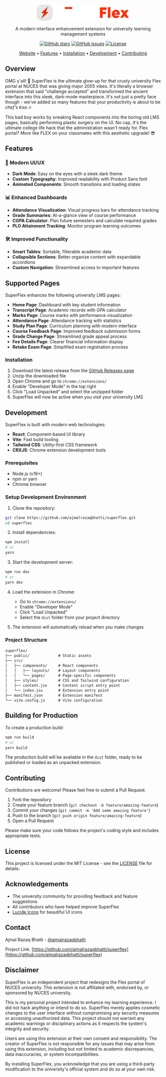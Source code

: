 <div align="center">
  <img src="public/logo.svg" alt="SuperFlex Logo" width="300" />
  <p>A modern interface enhancement extension for university learning management systems</p>
  
  <p>
    <a href="https://github.com/ajmalrazaqbhatti/superflex"><img src="https://img.shields.io/github/stars/ajmalrazaqbhatti/superflex?style=for-the-badge&color=orange" alt="GitHub stars"></a>
    <a href="https://github.com/ajmalrazaqbhatti/superflex/issues"><img src="https://img.shields.io/github/issues/ajmalrazaqbhatti/superflex?style=for-the-badge&color=blue" alt="GitHub issues"></a>
    <a href="https://github.com/ajmalrazaqbhatti/superflex/blob/master/LICENSE"><img src="https://img.shields.io/github/license/ajmalrazaqbhatti/superflex?style=for-the-badge&color=green" alt="License"></a>
  </p>
  
  <p>
    <a href="https://ajmalrazaqbhatti.github.io/superflex">Website</a> •
    <a href="#features">Features</a> •
    <a href="#installation">Installation</a> •
    <a href="#development">Development</a> •
    <a href="#contributing">Contributing</a>
  </p>
</div>

## Overview

OMG y'all! 💅 SuperFlex is the ultimate glow-up for that crusty university Flex portal at NUCES that was giving major 2005 vibes. It's literally a browser extension that said "challenge accepted" and transformed the ancient interface into this sleek, dark-mode masterpiece. It's not just a pretty face though - we've added so many features that your productivity is about to be *chef's kiss* 🔥

This bad boy works by sneaking React components into the boring old LMS pages, basically performing plastic surgery on the UI. No cap, it's the ultimate college life hack that the administration wasn't ready for. Flex portal? More like FLEX on your classmates with this aesthetic upgrade! 😎

## Features

### 🎨 Modern UI/UX
- **Dark Mode**: Easy on the eyes with a sleek dark theme
- **Custom Typography**: Improved readability with Product Sans font
- **Animated Components**: Smooth transitions and loading states

### 📊 Enhanced Dashboards
- **Attendance Visualization**: Visual progress bars for attendance tracking
- **Grade Summaries**: At-a-glance view of course performance
- **CGPA Calculator**: Plan future semesters and calculate required grades
- **PLO Attainment Tracking**: Monitor program learning outcomes

### 🛠️ Improved Functionality
- **Smart Tables**: Sortable, filterable academic data
- **Collapsible Sections**: Better organize content with expandable accordions
- **Custom Navigation**: Streamlined access to important features


## Supported Pages

SuperFlex enhances the following university LMS pages:

- **Home Page**: Dashboard with key student information
- **Transcript Page**: Academic records with GPA calculator
- **Marks Page**: Course marks with performance visualization
- **Attendance Page**: Attendance tracking with statistics
- **Study Plan Page**: Curriculum planning with modern interface
- **Course Feedback Page**: Improved feedback submission forms
- **Grade Change Page**: Streamlined grade appeal process
- **Fee Details Page**: Clearer financial information display
- **Retake Exam Page**: Simplified exam registration process


### Installation
1. Download the latest release from the [GitHub Releases page](https://github.com/ajmalrazaqbhatti/superflex/releases)
2. Unzip the downloaded file
3. Open Chrome and go to `chrome://extensions/`
4. Enable "Developer Mode" in the top right
5. Click "Load Unpacked" and select the unzipped folder
6. SuperFlex will now be active when you visit your university LMS

## Development

SuperFlex is built with modern web technologies:

- **React**: Component-based UI library
- **Vite**: Fast build tooling
- **Tailwind CSS**: Utility-first CSS framework
- **CRXJS**: Chrome extension development tools

### Prerequisites
- Node.js (v16+)
- npm or yarn
- Chrome browser

### Setup Development Environment
1. Clone the repository:
```bash
git clone https://github.com/ajmalrazaqbhatti/superflex.git
cd superflex
```

2. Install dependencies:
```bash
npm install
# or
yarn
```

3. Start the development server:
```bash
npm run dev
# or
yarn dev
```

4. Load the extension in Chrome:
   - Go to `chrome://extensions/`
   - Enable "Developer Mode"
   - Click "Load Unpacked"
   - Select the `dist` folder from your project directory

5. The extension will automatically reload when you make changes

### Project Structure
```
superflex/
├── public/             # Static assets
├── src/
│   ├── components/     # React components
│   │   ├── layouts/    # Layout components
│   │   └── pages/      # Page-specific components
│   ├── styles/         # CSS and Tailwind configuration
│   ├── content.jsx     # Content script entry point
│   └── index.jsx       # Extension entry point
├── manifest.json       # Extension manifest
└── vite.config.js      # Vite configuration
```

## Building for Production

To create a production build:

```bash
npm run build
# or
yarn build
```

The production build will be available in the `dist` folder, ready to be published or loaded as an unpacked extension.

## Contributing

Contributions are welcome! Please feel free to submit a Pull Request.

1. Fork the repository
2. Create your feature branch (`git checkout -b feature/amazing-feature`)
3. Commit your changes (`git commit -m 'Add some amazing feature'`)
4. Push to the branch (`git push origin feature/amazing-feature`)
5. Open a Pull Request

Please make sure your code follows the project's coding style and includes appropriate tests.

## License

This project is licensed under the MIT License - see the [LICENSE](LICENSE) file for details.

## Acknowledgements

- The university community for providing feedback and feature suggestions
- All contributors who have helped improve SuperFlex
- [Lucide Icons](https://lucide.dev/) for beautiful UI icons

## Contact

Ajmal Razaq Bhatti - [@ajmalrazaqbhatti](https://github.com/ajmalrazaqbhatti)

Project Link: [https://github.com/ajmalrazaqbhatti/superflex](https://github.com/ajmalrazaqbhatti/superflex)

## Disclaimer

SuperFlex is an independent project that redesigns the Flex portal of NUCES university. This extension is not affiliated with, endorsed by, or sponsored by NUCES university.

This is my personal project intended to enhance my learning experience. I did not hack anything or intend to do so. SuperFlex merely applies cosmetic changes to the user interface without compromising any security measures or accessing unauthorized data. This project should not warrant any academic warnings or disciplinary actions as it respects the system's integrity and security.

Users are using this extension at their own consent and responsibility. The creator of SuperFlex is not responsible for any issues that may arise from using this extension, including but not limited to academic discrepancies, data inaccuracies, or system incompatibilities.

By installing SuperFlex, you acknowledge that you are using a third-party modification to the university's official system and do so at your own risk.

